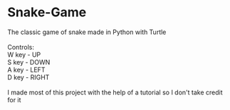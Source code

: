 # Snake-Game
The classic game of snake made in Python with Turtle
<br><br>
Controls:<br>
W key - UP <br>
S key - DOWN <br>
A key - LEFT <br>
D key - RIGHT
<br><br>
I made most of this project with the help of a tutorial so I don't take credit for it
